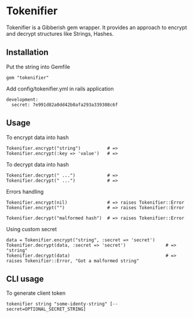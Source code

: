 # Tokenifier

Tokenifier is a Gibberish gem wrapper.
It provides an approach to encrypt and decrypt structures like Strings, Hashes.

## Installation

Put the string into Gemfile

    gem "tokenifier"

Add config/tokenifier.yml in rails application

    development:
      secret: 7e991d82a0dd42b0afa293a339308c6f

## Usage

To encrypt data into hash

    Tokenifier.encrypt("string")          # => 
    Tokenifier.encrypt(:key => 'value')   # => 

To decrypt data into hash

    Tokenifier.decrypt(" ...")            # => 
    Tokenifier.decrypt(" ...")            # => 

Errors handling

    Tokenifier.encrypt(nil)               # => raises Tokenifier::Error
    Tokenifier.encrypt("")                # => raises Tokenifier::Error

    Tokenifier.decrypt("malformed hash")  # => raises Tokenifier::Error

Using custom secret

    data = Tokenifier.encrypt("string", :secret => 'secret')
    Tokenifier.decrypt(data, :secret => 'secret')               # => "string"
    Tokenifier.decrypt(data)                                    # => raises Tokenifier::Error, "Got a malformed string"

## CLI usage

To generate client token

    tokenifier string "some-identy-string" [--secret=OPTIONAL_SECRET_STRING]



